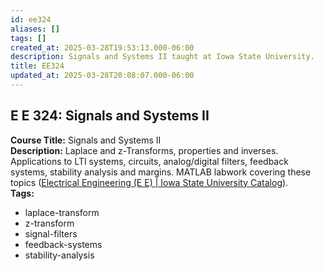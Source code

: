 ```yaml
---
id: ee324
aliases: []
tags: []
created_at: 2025-03-28T19:53:13.000-06:00
description: Signals and Systems II taught at Iowa State University.
title: EE324
updated_at: 2025-03-28T20:08:07.000-06:00
---
```



## E E 324: Signals and Systems II  
**Course Title:** Signals and Systems II  
**Description:** Laplace and z-Transforms, properties and inverses. Applications to LTI systems, circuits, analog/digital filters, feedback systems, stability analysis and margins. MATLAB labwork covering these topics ([Electrical Engineering (E E) | Iowa State University Catalog](https://catalog.iastate.edu/previouscatalogs/2022-2023/azcourses/e_e/#:~:text=Prereq%3A%20E%20E%20224%20Laplace,MATLAB%20labwork%20covering%20these%20topics)).  
**Tags:**  
- laplace-transform  
- z-transform  
- signal-filters  
- feedback-systems  
- stability-analysis  
